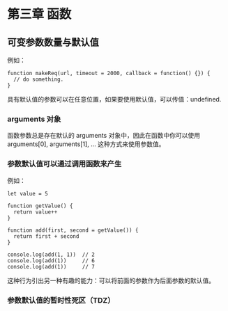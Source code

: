 # 第三章 函数


## 可变参数数量与默认值

例如：

    function makeReq(url, timeout = 2000, callback = function() {}) {
      // do something.
    }

具有默认值的参数可以在任意位置，如果要使用默认值，可以传值：undefined.


### arguments 对象

函数参数总是存在默认的 arguments 对象中，因此在函数中你可以使用 arguments[0], arguments[1], ... 这种方式来使用参数值。

### 参数默认值可以通过调用函数来产生

例如：

    let value = 5

    function getValue() {
      return value++
    }

    function add(first, second = getValue()) {
      return first + second
    }

    console.log(add(1, 1))  // 2
    console.log(add(1))     // 6
    console.log(add(1))     // 7

这种行为引出另一种有趣的能力：可以将前面的参数作为后面参数的默认值。


### 参数默认值的暂时性死区（TDZ）




